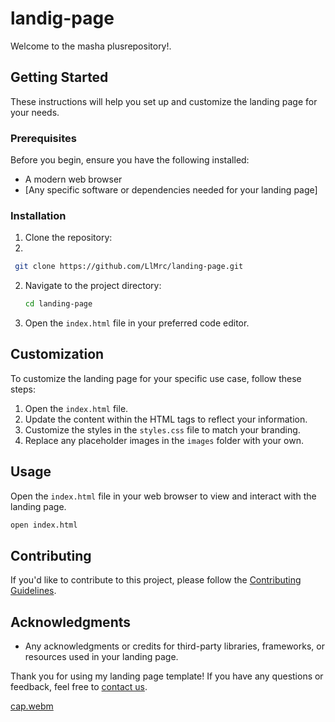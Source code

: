 # landig-page

Welcome to the masha plusrepository!.

## Getting Started

These instructions will help you set up and customize the landing page for your needs.

### Prerequisites

Before you begin, ensure you have the following installed:

- A modern web browser
- [Any specific software or dependencies needed for your landing page]

### Installation

1. Clone the repository:
2. 
  ```bash
   git clone https://github.com/LlMrc/landing-page.git
 ```

2. Navigate to the project directory:

   ```bash
   cd landing-page
   ```

3. Open the `index.html` file in your preferred code editor.

## Customization

To customize the landing page for your specific use case, follow these steps:

1. Open the `index.html` file.
2. Update the content within the HTML tags to reflect your information.
3. Customize the styles in the `styles.css` file to match your branding.
4. Replace any placeholder images in the `images` folder with your own.

## Usage

Open the `index.html` file in your web browser to view and interact with the landing page.

```bash
open index.html
```

## Contributing

If you'd like to contribute to this project, please follow the [Contributing Guidelines](CONTRIBUTING.md).



## Acknowledgments

- Any acknowledgments or credits for third-party libraries, frameworks, or resources used in your landing page.

Thank you for using my landing page template! If you have any questions or feedback, feel free to [contact us](mailto:llouismrc2@gmail.com).

[cap.webm](https://github.com/LlMrc/landing-page/assets/90993312/8a569745-af49-4502-857e-58704d658cee)
